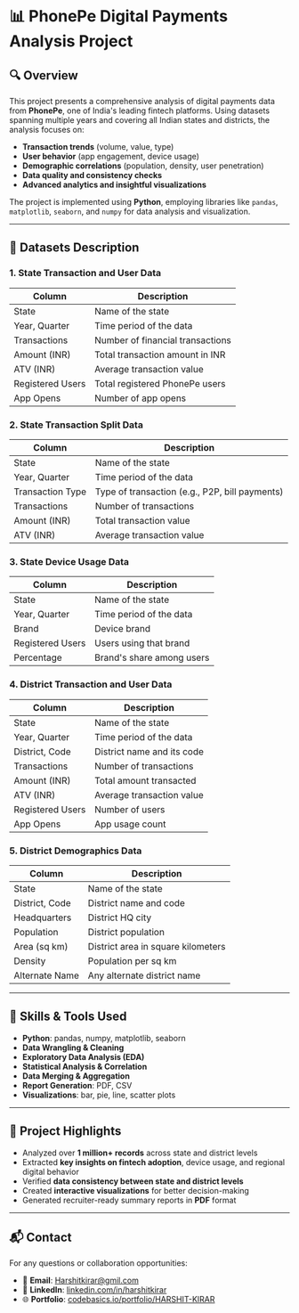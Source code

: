 # 📊 PhonePe Digital Payments Analysis Project

## 🔍 Overview

This project presents a comprehensive analysis of digital payments data from **PhonePe**, one of India's leading fintech platforms. Using datasets spanning multiple years and covering all Indian states and districts, the analysis focuses on:

- **Transaction trends** (volume, value, type)
- **User behavior** (app engagement, device usage)
- **Demographic correlations** (population, density, user penetration)
- **Data quality and consistency checks**
- **Advanced analytics and insightful visualizations**

The project is implemented using **Python**, employing libraries like `pandas`, `matplotlib`, `seaborn`, and `numpy` for data analysis and visualization.

---

## 📁 Datasets Description

### 1. **State Transaction and User Data**
| Column            | Description                                      |
|-------------------|--------------------------------------------------|
| State             | Name of the state                                |
| Year, Quarter     | Time period of the data                          |
| Transactions      | Number of financial transactions                 |
| Amount (INR)      | Total transaction amount in INR                  |
| ATV (INR)         | Average transaction value                        |
| Registered Users  | Total registered PhonePe users                   |
| App Opens         | Number of app opens                              |

### 2. **State Transaction Split Data**
| Column            | Description                                      |
|-------------------|--------------------------------------------------|
| State             | Name of the state                                |
| Year, Quarter     | Time period of the data                          |
| Transaction Type  | Type of transaction (e.g., P2P, bill payments)   |
| Transactions      | Number of transactions                           |
| Amount (INR)      | Total transaction value                          |
| ATV (INR)         | Average transaction value                        |

### 3. **State Device Usage Data**
| Column            | Description                                      |
|-------------------|--------------------------------------------------|
| State             | Name of the state                                |
| Year, Quarter     | Time period of the data                          |
| Brand             | Device brand                                     |
| Registered Users  | Users using that brand                           |
| Percentage        | Brand's share among users                        |

### 4. **District Transaction and User Data**
| Column            | Description                                      |
|-------------------|--------------------------------------------------|
| State             | Name of the state                                |
| Year, Quarter     | Time period of the data                          |
| District, Code    | District name and its code                       |
| Transactions      | Number of transactions                           |
| Amount (INR)      | Total amount transacted                          |
| ATV (INR)         | Average transaction value                        |
| Registered Users  | Number of users                                  |
| App Opens         | App usage count                                  |

### 5. **District Demographics Data**
| Column            | Description                                      |
|-------------------|--------------------------------------------------|
| State             | Name of the state                                |
| District, Code    | District name and code                           |
| Headquarters      | District HQ city                                 |
| Population        | District population                              |
| Area (sq km)      | District area in square kilometers               |
| Density           | Population per sq km                             |
| Alternate Name    | Any alternate district name                      |

---

## 🧠 Skills & Tools Used

- **Python**: pandas, numpy, matplotlib, seaborn
- **Data Wrangling & Cleaning**
- **Exploratory Data Analysis (EDA)**
- **Statistical Analysis & Correlation**
- **Data Merging & Aggregation**
- **Report Generation**: PDF, CSV
- **Visualizations**: bar, pie, line, scatter plots

---

## 📌 Project Highlights

- Analyzed over **1 million+ records** across state and district levels
- Extracted **key insights on fintech adoption**, device usage, and regional digital behavior
- Verified **data consistency between state and district levels**
- Created **interactive visualizations** for better decision-making
- Generated recruiter-ready summary reports in **PDF** format

---

## 📬 Contact

For any questions or collaboration opportunities:

- 📧 **Email**: [Harshitkirar@gmil.com](mailto:Harshitkirar@gmil.com)  
- 🔗 **LinkedIn**: [linkedin.com/in/harshitkirar](https://www.linkedin.com/in/harshitkirar)  
- 🌐 **Portfolio**: [codebasics.io/portfolio/HARSHIT-KIRAR](https://codebasics.io/portfolio/HARSHIT-KIRAR)

